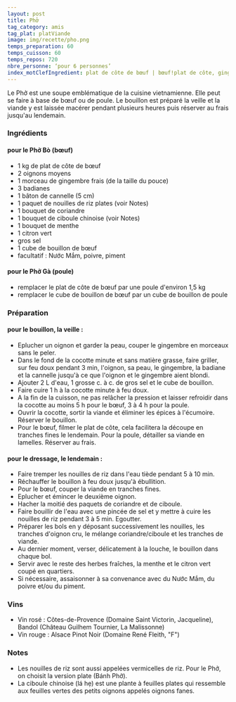 ```yaml
---
layout: post
title: Phở
tag_category: amis
tag_plat: platViande
image: img/recette/pho.png
temps_preparation: 60
temps_cuisson: 60
temps_repos: 720
nbre_personne: ‘pour 6 personnes’
index_motClefIngredient: plat de côte de bœuf | bœuf!plat de côte, gingembre, nouille de riz, coriandre, menthe
---
```

Le Phở est une soupe emblématique de la cuisine vietnamienne. Elle peut se faire à base de bœuf ou de poule. Le bouillon est préparé la veille et la viande y est laissée macérer pendant plusieurs heures puis réserver au frais jusqu'au lendemain.

### Ingrédients
#### pour le Phở Bò (bœuf)
* 1 kg de plat de côte de bœuf
* 2 oignons moyens
* 1 morceau de gingembre frais (de la taille du pouce)
* 3 badianes
* 1 bâton de cannelle (5 cm)
* 1 paquet de nouilles de riz plates (voir Notes)
* 1 bouquet de coriandre
* 1 bouquet de ciboule chinoise (voir Notes)
* 1 bouquet de menthe
* 1 citron vert
* gros sel
* 1 cube de bouillon de bœuf
* facultatif : Nước Mắm, poivre, piment

#### pour le Phở Gà (poule)
* remplacer le plat de côte de bœuf par une poule d'environ 1,5 kg
* remplacer le cube de bouillon de bœuf par un cube de bouillon de poule

### Préparation
#### pour le bouillon, la veille :
* Eplucher un oignon et garder la peau, couper le gingembre en morceaux sans le peler.
* Dans le fond de la cocotte minute et sans matière grasse, faire griller, sur feu doux pendant 3 min, l'oignon, sa peau, le gingembre, la badiane et la cannelle jusqu'à ce que l'oignon et le gingembre aient blondi.
* Ajouter 2 L d'eau, 1 grosse c. à c. de gros sel et le cube de bouillon.
* Faire cuire 1 h à la cocotte minute à feu doux.
* A la fin de la cuisson, ne pas relâcher la pression et laisser refroidir dans la cocotte au moins 5 h pour le bœuf, 3 à 4 h pour la poule.
* Ouvrir la cocotte, sortir la viande et éliminer les épices à l'écumoire. Réserver le bouillon.
* Pour le bœuf, filmer le plat de côte, cela facilitera la découpe en tranches fines le lendemain. Pour la poule, détailler sa viande en lamelles. Réserver au frais.

#### pour le dressage, le lendemain :
* Faire tremper les nouilles de riz dans l'eau tiède pendant 5 à 10 min.
* Réchauffer le bouillon à feu doux jusqu'à ébullition.
* Pour le bœuf, couper la viande en tranches fines.
* Eplucher et émincer le deuxième oignon.
* Hacher la moitié des paquets de coriandre et de ciboule.
* Faire bouillir de l'eau avec une pincée de sel et y mettre à cuire les nouilles de riz pendant 3 à 5 min. Egoutter.
* Préparer les bols en y déposant successivement les nouilles, les tranches d'oignon cru, le mélange coriandre/ciboule et les tranches de viande.
* Au dernier moment, verser, délicatement à la louche, le bouillon dans chaque bol.
* Servir avec le reste des herbes fraîches, la menthe et le citron vert coupé en quartiers.
* Si nécessaire, assaisonner à sa convenance avec du Nước Mắm, du poivre et/ou du piment.

### Vins
* Vin rosé : Côtes-de-Provence (Domaine Saint Victorin, Jacqueline), Bandol (Château Guilhem Tournier, La Malissonne)
* Vin rouge : Alsace Pinot Noir (Domaine René Fleith, "F")

### Notes
* Les nouilles de riz sont aussi appelées vermicelles de riz. Pour le Phở, on choisit la version plate (Bánh Phở).
* La ciboule chinoise (lá hẹ) est une plante à feuilles plates qui ressemble aux feuilles vertes des petits oignons appelés oignons fanes.
